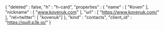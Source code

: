{
  "deleted" : false,
  "h" : "h-card",
  "properties" : {
    "name" : [ "Koven" ],
    "nickname" : [ "www.kovenuk.com" ],
    "url" : [ "https://www.kovenuk.com/" ],
    "rel=twitter": [ "kovenuk"]
  },
  "kind" : "contacts",
  "client_id" : "https://quill.p3k.io/"
}
